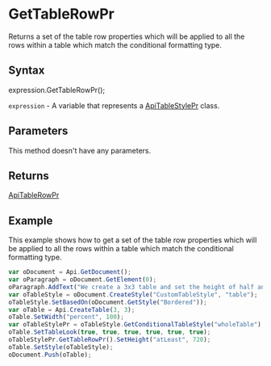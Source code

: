 # GetTableRowPr

Returns a set of the table row properties which will be applied to all the rows within a table which match the conditional formatting type.

## Syntax

expression.GetTableRowPr();

`expression` - A variable that represents a [ApiTableStylePr](../ApiTableStylePr.md) class.

## Parameters

This method doesn't have any parameters.

## Returns

[ApiTableRowPr](../../ApiTableRowPr/ApiTableRowPr.md)

## Example

This example shows how to get a set of the table row properties which will be applied to all the rows within a table which match the conditional formatting type.

```javascript
var oDocument = Api.GetDocument();
var oParagraph = oDocument.GetElement(0);
oParagraph.AddText("We create a 3x3 table and set the height of half an inch to all the rows:");
var oTableStyle = oDocument.CreateStyle("CustomTableStyle", "table");
oTableStyle.SetBasedOn(oDocument.GetStyle("Bordered"));
var oTable = Api.CreateTable(3, 3);
oTable.SetWidth("percent", 100);
var oTableStylePr = oTableStyle.GetConditionalTableStyle("wholeTable");
oTable.SetTableLook(true, true, true, true, true, true);
oTableStylePr.GetTableRowPr().SetHeight("atLeast", 720);
oTable.SetStyle(oTableStyle);
oDocument.Push(oTable);
```
